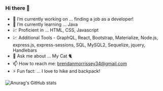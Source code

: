 ### Hi there 👋

- 🔭 I’m currently working on ... finding a job as a developer!
- 🌱 I’m currently learning ... Java
- 💹 Proficient in ... HTML, CSS, Javascript
- 💹 Additional Tools - GraphQL, React, Bootstrap, Materialize, Node.js, express.js, express-sessions, SQL, MySQL2, Sequelize, jquery, Handlebars
- 💬 Ask me about ... My Cat 🐈 
- 📫 How to reach me: brendanmorrissey34@gmail.com
- ⚡ Fun fact: ... I love to hike and backpack!

![Anurag's GitHub stats](https://github-readme-stats.vercel.app/api?username=Bmorrissey34&theme=aura&show_icons=true)
